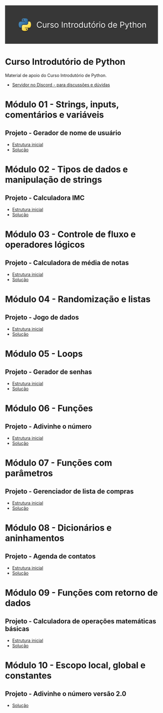 <p align="center">
  <img src="https://github.com/lucasfv1/curso-introdutorio-python/blob/main/images/banner-curso-introdutorio-python.png">
</p>

# Curso Introdutório de Python
Material de apoio do Curso Introdutório de Python.

* [Servidor no Discord - para discussões e dúvidas](https://discord.gg/xJkJSkB)

# Módulo 01 - Strings, inputs, comentários e variáveis

## Projeto - Gerador de nome de usuário
* [Estrutura inicial](https://replit.com/@lucasfv1/ProjetoGeradorDeNomeDeUsuarioEstruturaInicial)
* [Solução](https://replit.com/@lucasfv1/ProjetoGeradorDeNomeDeUsuarioSolucao)

# Módulo 02 - Tipos de dados e manipulação de strings

## Projeto - Calculadora IMC
* [Estrutura inicial](https://replit.com/@lucasfv1/ProjetoCalculadoraImcEstruturaInicial)
* [Solução](https://replit.com/@lucasfv1/ProjetoCalculadoraImcSolucao)

# Módulo 03 - Controle de fluxo e operadores lógicos

## Projeto - Calculadora de média de notas
* [Estrutura inicial](https://replit.com/@lucasfv1/ProjetoCalculadoraDeMediaEstruturaInicial)
* [Solução](https://replit.com/@lucasfv1/ProjetoCalculadoraDeMediaSolucao)

# Módulo 04 - Randomização e listas

## Projeto - Jogo de dados
* [Estrutura inicial](https://replit.com/@lucasfv1/ProjetoJogoDeDadosEstruturaInicial)
* [Solução](https://replit.com/@lucasfv1/ProjetoJogoDeDadosSolucao)

# Módulo 05 - Loops

## Projeto - Gerador de senhas
* [Estrutura inicial](https://replit.com/@lucasfv1/ProjetoGeradorSenhasEstruturaInicial)
* [Solução](https://replit.com/@lucasfv1/ProjetoGeradorSenhasSolucao)

# Módulo 06 - Funções
  
## Projeto - Adivinhe o número
* [Estrutura inicial](https://replit.com/@lucasfv1/ProjetoAdivinheTheNumeroEstruturaInicial)
* [Solução](https://replit.com/@lucasfv1/ProjetoAdivinheTheNumeroSolucao)

# Módulo 07 - Funções com parâmetros

## Projeto - Gerenciador de lista de compras
* [Estrutura inicial](https://replit.com/@lucasfv1/ProjetoListaDeComprasEstruturaInicial)
* [Solução](https://replit.com/@lucasfv1/ProjetoListaDeComprasSolucao)

# Módulo 08 - Dicionários e aninhamentos

## Projeto - Agenda de contatos
* [Estrutura inicial](https://replit.com/@lucasfv1/ProjetoAgendaDeContatosEstruturaInicial)
* [Solução](https://replit.com/@lucasfv1/ProjetoAgendaDeContatosSolucao)

# Módulo 09 - Funções com retorno de dados

## Projeto - Calculadora de operações matemáticas básicas
* [Estrutura inicial](https://replit.com/@lucasfv1/ProjetoCalculadoraEstruturaInicial)
* [Solução](https://replit.com/@lucasfv1/ProjetoCalculadoraSolucao)

# Módulo 10 - Escopo local, global e constantes

## Projeto - Adivinhe o número versão 2.0
* [Solução](https://replit.com/@lucasfv1/ProjetoAdivinheTheNumeroVersao2Solucao)
